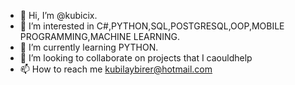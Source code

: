 - 👋 Hi, I’m @kubicix.
- 👀 I’m interested in C#,PYTHON,SQL,POSTGRESQL,OOP,MOBILE PROGRAMMING,MACHINE LEARNING.
- 🌱 I’m currently learning PYTHON.
- 💞️ I’m looking to collaborate on projects that I caouldhelp
- 📫 How to reach me kubilaybirer@hotmail.com

<!---
kubicix/kubicix is a ✨ special ✨ repository because its `README.md` (this file) appears on your GitHub profile.
You can click the Preview link to take a look at your changes.
--->
